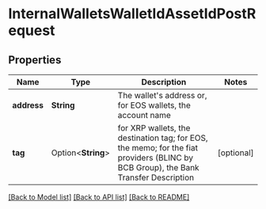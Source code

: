 # InternalWalletsWalletIdAssetIdPostRequest

## Properties

Name | Type | Description | Notes
------------ | ------------- | ------------- | -------------
**address** | **String** | The wallet's address or, for EOS wallets, the account name | 
**tag** | Option<**String**> | for XRP wallets, the destination tag; for EOS, the memo; for the fiat providers (BLINC by BCB Group), the Bank Transfer Description | [optional]

[[Back to Model list]](../README.md#documentation-for-models) [[Back to API list]](../README.md#documentation-for-api-endpoints) [[Back to README]](../README.md)


